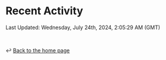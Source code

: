 # Recent Activity

<!--RECENT_ACTIVITY:start-->
<!--RECENT_ACTIVITY:end-->

<!--RECENT_ACTIVITY:last_update-->
Last Updated: Wednesday, July 24th, 2024, 2:05:29 AM (GMT)
<!--RECENT_ACTIVITY:last_update_end-->

<br>

↩️ [Back to the home page](/README.md)
